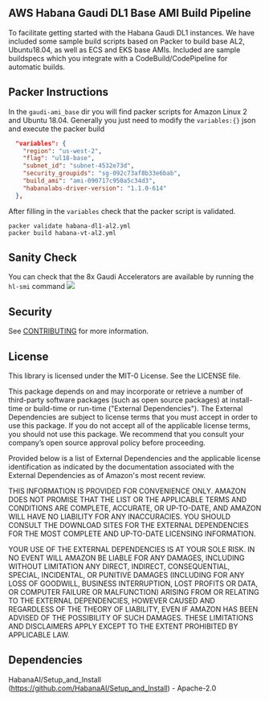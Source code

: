 ## AWS Habana Gaudi DL1 Base AMI Build Pipeline
To facilitate getting started with the Habana Gaudi DL1 instances. We have included some sample build scripts based on Packer to build base AL2, Ubuntu18.04, as well as ECS and EKS base AMIs. Included are sample buildspecs which you integrate with a CodeBuild/CodePipeline for automatic builds.

## Packer Instructions
In the `gaudi-ami_base` dir you will find packer scripts for Amazon Linux 2 and Ubuntu 18.04. Generally you just need to modify the `variables:{}` json and execute the packer build
````json
  "variables": {
    "region": "us-west-2",
    "flag": "ul18-base",
    "subnet_id": "subnet-4532e73d",
    "security_groupids": "sg-092c73af8b33e6bab",
    "build_ami": "ami-090717c950a5c34d3",
    "habanalabs-driver-version": "1.1.0-614"
  },
````  
After filling in the `variables` check that the packer script is validated.
````
packer validate habana-dl1-al2.yml
packer build habana-vt-al2.yml
````

## Sanity Check
You can check that the 8x Gaudi Accelerators are available by running the `hl-smi` command
![](https://github.com/aws-habana-baseami-pipeline/imgs/hl-smi.gif)
## Security

See [CONTRIBUTING](CONTRIBUTING.md#security-issue-notifications) for more information.

## License

This library is licensed under the MIT-0 License. See the LICENSE file.

This package depends on and may incorporate or retrieve a number of third-party
software packages (such as open source packages) at install-time or build-time
or run-time ("External Dependencies"). The External Dependencies are subject to
license terms that you must accept in order to use this package. If you do not
accept all of the applicable license terms, you should not use this package. We
recommend that you consult your company’s open source approval policy before
proceeding.

Provided below is a list of External Dependencies and the applicable license
identification as indicated by the documentation associated with the External
Dependencies as of Amazon's most recent review.

THIS INFORMATION IS PROVIDED FOR CONVENIENCE ONLY. AMAZON DOES NOT PROMISE THAT
THE LIST OR THE APPLICABLE TERMS AND CONDITIONS ARE COMPLETE, ACCURATE, OR
UP-TO-DATE, AND AMAZON WILL HAVE NO LIABILITY FOR ANY INACCURACIES. YOU SHOULD
CONSULT THE DOWNLOAD SITES FOR THE EXTERNAL DEPENDENCIES FOR THE MOST COMPLETE
AND UP-TO-DATE LICENSING INFORMATION.

YOUR USE OF THE EXTERNAL DEPENDENCIES IS AT YOUR SOLE RISK. IN NO EVENT WILL
AMAZON BE LIABLE FOR ANY DAMAGES, INCLUDING WITHOUT LIMITATION ANY DIRECT,
INDIRECT, CONSEQUENTIAL, SPECIAL, INCIDENTAL, OR PUNITIVE DAMAGES (INCLUDING
FOR ANY LOSS OF GOODWILL, BUSINESS INTERRUPTION, LOST PROFITS OR DATA, OR
COMPUTER FAILURE OR MALFUNCTION) ARISING FROM OR RELATING TO THE EXTERNAL
DEPENDENCIES, HOWEVER CAUSED AND REGARDLESS OF THE THEORY OF LIABILITY, EVEN
IF AMAZON HAS BEEN ADVISED OF THE POSSIBILITY OF SUCH DAMAGES. THESE LIMITATIONS
AND DISCLAIMERS APPLY EXCEPT TO THE EXTENT PROHIBITED BY APPLICABLE LAW.

## Dependencies

HabanaAI/Setup_and_Install (https://github.com/HabanaAI/Setup_and_Install) - Apache-2.0
